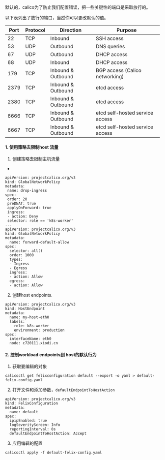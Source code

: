 默认的，calico为了防止我们配置错误，把一些关键性的端口是采取放行的。

以下表列出了放行的端口，当然你可以更改默认的值。

|Port   |Protocol   |Direction   |Purpose   |
| ------------ | ------------ | ------------ | ------------ |
|22   |TCP   |Inbound   |SSH access   |
|53   |UDP   |Outbound   |DNS queries   |
|67   |UDP   |Outbound   |DHCP access   |
|68   |UDP   |Inbound   |DHCP access   |
|179   |TCP   |Inbound & Outbound   |BGP access (Calico networking)   |
|2379   |TCP   |Inbound & Outbound   |etcd access   |
|2380   |TCP   |Inbound & Outbound   |etcd access   |
|6666   |TCP   |Inbound & Outbound   |etcd self-hosted service access   |
|6667   |TCP   |Inbound & Outbound   |etcd self-hosted service access   |


#### 1. 使用策略去限制host 流量 

1. 创建策略去限制主机流量 

- 

```shell
apiVersion: projectcalico.org/v3
kind: GlobalNetworkPolicy
metadata:
 name: drop-ingress
spec:
 order: 20
 preDNAT: true
 applyOnForward: true
 ingress:
 - action: Deny
 selector: role == 'k8s-worker'
---
apiVersion: projectcalico.org/v3
kind: GlobalNetworkPolicy
metadata:
  name: forward-default-allow
spec:
  selector: all()
  order: 1000
  types:
  - Ingress
  - Egress
  ingress:
  - action: Allow
  egress:
  - action: Allow
```

2. 创建host endpoints.

```shell
apiVersion: projectcalico.org/v3
kind: HostEndpoint
metadata:
  name: my-host-eth0
  labels:
    role: k8s-worker
    environment: production
spec:
  interfaceName: eth0
  node: c720111.xiodi.cn
```

#### 2. 控制workload endpoints到 host的默认行为

1. 获取要编辑的对象

```shell
calicoctl get felixconfiguration default --export -o yaml > default-felix-config.yaml
```

2. 打开文件和添加参数，`defaultEndpointToHostAction`

```shell
apiVersion: projectcalico.org/v3
kind: FelixConfiguration
metadata:
  name: default
spec:
  ipipEnabled: true
  logSeverityScreen: Info
  reportingInterval: 0s
  defaultEndpointToHostAction: Accept
```

3. 应用编辑的配置

```shell
calicoctl apply -f default-felix-config.yaml
```